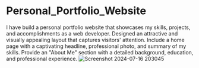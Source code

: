 # Personal_Portfolio_Website
I have build a personal portfolio website that showcases my skills, projects, and accomplishments as a web developer. Designed an attractive and visually appealing layout that captures visitors' attention. Include a home page with a captivating headline, professional photo, and summary of my skills. Provide an "About Me" section with a detailed background, education, and professional experience.
![Screenshot 2024-07-16 203045](https://github.com/user-attachments/assets/b84f2c87-4c75-4607-9906-599036358bc4)
